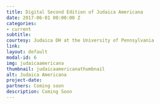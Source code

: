```yaml
---
title: Digital Second Edition of Judaica Americana
date: 2017-06-01 00:00:00 Z
categories:
- current
subtitle: 
courtesy: Judaica DH at the University of Pennsylvania
link: 
layout: default
modal-id: 6
img: judaicaamericana
thumbnail: judaicaamericanathumbnail
alt: Judaica Americana
project-date: 
partners: Coming soon
description: Coming Soon
---
```


